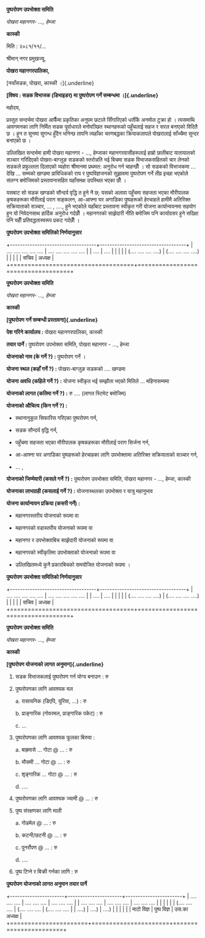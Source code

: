 **पुष्परोपण उपभोक्ता समिति**

*पोखरा महानगर- \..., हेम्जा*

**कास्की**

मिति : २०८१/११/\...

श्रीमान् नगर प्रमुखज्यू,

**पोखरा महानगरपालिका,**

[नयाँसडक, पोखरा, कास्की ।]{.underline}

**[विषय : सडक विभाजक (डिभाइडर) मा पुष्परोपण गर्ने सम्बन्धमा ।]{.underline}**

महोदय,

प्रस्तुत सन्दर्भमा पोखरा आफैँमा प्रकृतिका अनुपम छटाले सिँगारिएको धर्तीकै अनमोल टुक्रा हो
। त्यसमाथि आवगमनका लागि निर्मित सडक पूर्वाधारले मनोवञ्छित स्थानहरूको पहुँचलाई सहज
र सरल बनाएको विदितै छ । हुन त सुनमा सुगन्ध हुँदैन भनिन्छ तापनि त्यहाँका चरणबद्धका
क्रियाकलापले पोखरालाई साँच्चैमा सुन्दर बनाएको छ ।

उल्लिखित सन्दर्भमा हामी पोखरा महानगर - \..., हेम्जाका महानगरवासीहरूलाई हाम्रो
छातीबाट यातायातको सञ्चार गरिदिएको पोखरा-बाग्लुङ सडकको स्तरोन्नति भई बिचमा सडक
विभाजकसहितको चार लेनको सडकले प्रफुल्लता दिलाएको व्यहोरा श्रीमानमा प्रथमत: अनुरोध
गर्न चाहन्छौँ । सो सडकको विभाजकमा \... देखि \... सम्मको खण्डमा प्राविधिकको राय
र पुष्पविज्ञजनको सुझावमा पुष्परोपण गर्ने तीव्र इच्छा भएकोले संलग्न बमोजिमको
प्रस्तावनासहित यहाँसमक्ष उपस्थित भएका छौँ ।

यसबाट सो सडक खण्डको सौन्दर्य वृद्धि त हुने नै छ; यसको अलावा पहुँचमा सहजता भएका
मौरीपालक कृषकहरूका मौरीलाई पराग सङ्कलन, आ-आफ्ना घर अगाडिका पुष्पहरूको हेरचाहले
हामीमै अतिरिक्त सक्रियाताको सञ्चार, \... , \...., हुने भएकोले यहाँबाट प्रस्तावना
स्वीकृत गरी योजना कार्यान्वयनमा सहयोग हुन यो निवेदनसाथ हार्दिक अनुरोध गर्दछौँ ।
महानगरको साझेदारी नीति बमोजिम पनि कार्याग्रसर हुने सदिक्षा पनि यहीँ
प्रतिवद्धतास्वरूप प्रकट गर्दछौँ ।

**पुष्परोपण उपभोक्ता समितिको निर्णयानुसार**

+-----------------------------------+-----------------------------------+
| \.... \.... \.... \.... \....     | \.... \.... \.... \.... \....     |
| \....                             | \....                             |
|                                   |                                   |
| (\.... \.... \.... \....)         | (\.... \.... \.... \....)         |
|                                   |                                   |
| सचिव                              | अध्यक्ष                             |
+===================================+===================================+

**पुष्परोपण उपभोक्ता समिति**

*पोखरा महानगर- \..., हेम्जा*

**कास्की**

**[पुष्परोपण गर्ने सम्बन्धी प्रस्तावना]{.underline}**

**पेश गरिने कार्यालय :** पोखरा महानगरपालिका, कास्की

**तयार पार्ने :** पुष्परोपण उपभोक्ता समिति, पोखरा महानगर - \..., हेम्जा

**योजनाको नाम (के गर्ने ?) :** पुष्परोपण गर्ने ।

**योजना स्थल (कहाँ गर्ने ?) :** पोखरा-बाग्लुङ सडकको \.... खण्डमा

**योजना अवधि (कहिले गर्ने ?) :** योजना स्वीकृत भई सम्झौता भएको मितिले \...
महिनासम्ममा

**योजनाको लागत (कतिमा गर्ने ?) :** रु \.... (लागत स्टिमेट बमोजिम)

**योजनाको औचित्य (किन गर्ने ?) :**

- स्थानानुकूल सिफारिस गरिएका पुष्परोपण गर्न,

- सडक सौन्दर्य वृद्धि गर्न,

- पहुँचमा सहजता भएका मौरीपालक कृषकहरूका मौरीलाई पराग सिर्जना गर्न,

- आ-आफ्ना घर अगाडिका पुष्पहरूको हेरचाहका लागि उपभोक्तामा अतिरिक्त सक्रियाताको
  सञ्चार गर्न,

- \... ,

**योजनाको जिम्मेवारी (कसले गर्ने ?) :** पुष्परोपण उपभोक्ता समिति, पोखरा महानगर -
\..., हेम्जा, कास्की

**योजनाका लाभग्राही (कसलाई गर्ने ?) :** योजनास्थलका उपभोक्ता र यात्रु महानुभाव

**योजना कार्यान्वयन प्रक्रिया (कसरी गर्ने) :**

- महानगरस्तरीय योजनाको रूपमा वा

- महानगरको वडास्तरीय योजनाको रूपमा वा

- महानगर र उपभोक्ताबिच साझेदारी योजनाको रूपमा वा

- महानगरको स्वीकृतिमा उपभोक्ताको योजनाको रूपमा वा

- उल्लिखितमध्ये कुनै प्रकारबिचको समयोजित योजनाको रूपमा ।

**पुष्परोपण उपभोक्ता समितिको निर्णयानुसार**

+-----------------------------------+-----------------------------------+
| \.... \.... \.... \.... \....     | \.... \.... \.... \.... \....     |
| \....                             | \....                             |
|                                   |                                   |
| (\.... \.... \.... \....)         | (\.... \.... \.... \....)         |
|                                   |                                   |
| सचिव                              | अध्यक्ष                             |
+===================================+===================================+

**पुष्परोपण उपभोक्ता समिति**

*पोखरा महानगर- \..., हेम्जा*

**कास्की**

**[पुष्परोपण योजनाको लागत अनुमान]{.underline}**

1.  सडक विभाजकलाई पुष्परोपण गर्न योग्य बनाउन : रु

2.  पुष्परोपणका लागि आवश्यक मल

    a.  रासायनिक (डिएपि, युरिया, \...) : रु

    b.  प्राङ्गारिक (गोवरमल, प्राङ्गारिक पकेट) : रु

    c.  \...

3.  पुष्परोपणका लागि आवश्यक फूलका बिरुवा :

    a.  बाह्रमासे \... गोटा @ \... : रु

    b.  मौसमी \... गोटा @ \... : रु

    c.  शृङ्गारिक \... गोटा @ \... : रु

    d.  \....

4.  पुष्परोपणका लागि आवश्यक ज्यामी @ \... : रु

5.  पुष्प संरक्षणका लागि माली

    a.  गोडमेल @ \... : रु

    b.  कटनी/छटनी @ \... : रु

    c.  पुनर्रोपण @ \... : रु

    d.  \....

6.  पुष्प टिप्ने र बिक्री गर्नका लागि : रु

**पुष्परोपण योजनाको लागत अनुमान तयार पार्ने**

+----------------------+----------------------+-----------------------+
| \.... \.... \....    | \.... \.... \....    | \.... \.... \....     |
| \.... \.... \....    | \.... \.... \....    | \.... \.... \....     |
|                      |                      |                       |
| (\.... \.... \....   | (\.... \.... \....   | (\.... \.... \....    |
| \....)               | \....)               | \....)                |
|                      |                      |                       |
| माटो विज्ञ            | पुष्प विज्ञ             | उस.का अध्यक्ष           |
+======================+======================+=======================+
